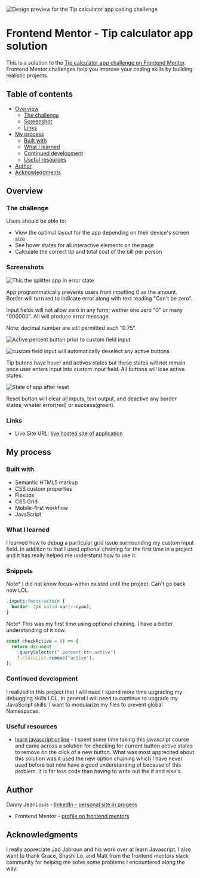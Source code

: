![Design preview for the Tip calculator app coding challenge](./design/desktop-preview.jpg)

# Frontend Mentor - Tip calculator app solution

This is a solution to the [Tip calculator app challenge on Frontend Mentor](https://www.frontendmentor.io/challenges/tip-calculator-app-ugJNGbJUX). Frontend Mentor challenges help you improve your coding skills by building realistic projects.

## Table of contents

- [Overview](#overview)
  - [The challenge](#the-challenge)
  - [Screenshot](#screenshot)
  - [Links](#links)
- [My process](#my-process)
  - [Built with](#built-with)
  - [What I learned](#what-i-learned)
  - [Continued development](#continued-development)
  - [Useful resources](#useful-resources)
- [Author](#author)
- [Acknowledgments](#acknowledgments)

## Overview

### The challenge

Users should be able to:

- View the optimal layout for the app depending on their device's screen size
- See hover states for all interactive elements on the page
- Calculate the correct tip and total cost of the bill per person

### Screenshots

![This the splitter app in error state](./design/error_state.PNG)

App programmatically prevents users from inputting 0 as the amount. Border will turn red to indicate error along with text reading "Can't be zero".

Input fields will not allow zero in any form; wether one zero "0" or many "000000". All will produce error message.

Note: decimal number are still permitted such "0.75".

![Active percent button prior to custom field input](./design/btn-deselect-input.PNG)

![custom field input will automatically deselect any active buttons](./design/btn-deselect-input-number.PNG)

Tip butons have hover and actives states but these states will not remain once user enters input into custom input field. All buttons will lose active states.

![State of app after reset](./design/reset_state.PNG)

Reset button will clear all inputs, text output, and deactive any border states; wheter error(red) or success(green).

### Links

- Live Site URL: [live hosted site of application](https://splitter-app.vercel.app)

## My process

### Built with

- Semantic HTML5 markup
- CSS custom properties
- Flexbox
- CSS Grid
- Mobile-first workflow
- JavsScript

### What I learned

I learned how to debug a particular grid issue surrrounding my custom input field. In addition to that I used optional chaining for the first time in a project and it has really helped me understand how to use it.

### Snippets

Note* I did not know focus-within existed until the project. Can't go back now LOL.

```css
.inputs:focus-within {
  border: 2px solid var(--cyan);
}
```
Note* This was my first time using optional chaining. I have a better understanding of it now.

```js
const checkActive = () => {
  return document
    .querySelector(".percent-btn.active")
    ?.classList.remove("active");
};
```

### Continued development

I realized in this project that I will need t spend more time upgrading my debugging skills LOL. In general I will need to continue to upgrade my JavaScript skills. I want to modularize my files to prevent global Namespaces.

### Useful resources

- [learn javascript online](https://learnjavascript.online/) - I spent some time taking this javascript course and came across a solution for checking for current button active states to remove on the click of a new button. What was most apprecited about this solution was it used the new option chaining which I have never used before but now have a good understanding of because of this problem. It is far less code than having to write out the if and else's.

## Author

  Danny JeanLouis - [linkedIn - personal site in progess](https://www.linkedin.com/in/danny-jeanlouis-3830a9213/)
- Frontend Mentor - [profile on frontend mentors](https://www.frontendmentor.io/profile/djaye33)

## Acknowledgments

I really appreciate Jad Jabroun and his work over at learn Javascript. I also want to thank Grace, Shashi Lo, and Matt from the frontend mentors slack community for helping me solve some problems I encountered along the way.